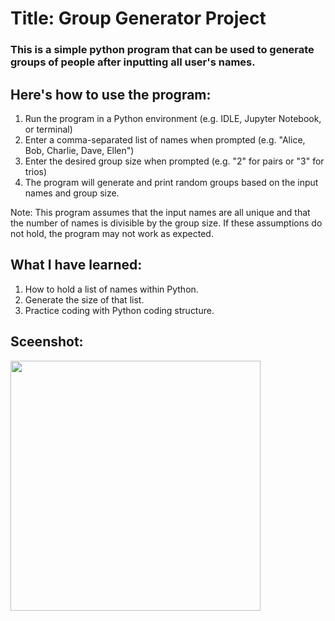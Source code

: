 # Title: Group Generator Project
### This is a simple python program that can be used to generate groups of people after inputting all user's names.

## Here's how to use the program:

1. Run the program in a Python environment (e.g. IDLE, Jupyter Notebook, or terminal)
2. Enter a comma-separated list of names when prompted (e.g. "Alice, Bob, Charlie, Dave, Ellen")
3. Enter the desired group size when prompted (e.g. "2" for pairs or "3" for trios)
4. The program will generate and print random groups based on the input names and group size.

Note: This program assumes that the input names are all unique and that the number of names is divisible by the group size. If these assumptions do not hold, the program may not work as expected.

## What I have learned: 
1. How to hold a list of names within Python.
2. Generate the size of that list.
3. Practice coding with Python coding structure.

## Sceenshot:
<img src= "" width="400">
